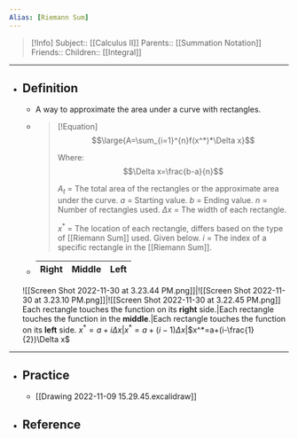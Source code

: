 ```yaml
---
Alias: [Riemann Sum]
---
```

> [!Info]
> Subject:: [[Calculus II]]
> Parents:: [[Summation Notation]]
> Friends:: 
> Children:: [[Integral]]
---
- ## Definition
	- A way to approximate the area under a curve with rectangles.
	- > [!Equation]
	  > $$\large{A=\sum_{i=1}^{n}f(x^*)*\Delta x}$$
	  > 
	  > Where: $$\Delta x=\frac{b-a}{n}$$
	  > 
	  > $A_t$ = The total area of the rectangles or the approximate area under the curve.
	  > $a$ = Starting value.
	  > $b$ = Ending value.
	  > $n$ = Number of rectangles used.
	  > $\Delta x$ = The width of each rectangle.
	  > 
	  > $x^*$ = The location of each rectangle, differs based on the type of [[Riemann Sum]] used. Given below.
	  > $i$ = The index of a specific rectangle in the [[Riemann Sum]].
	- **Right**|**Middle**|**Left**
	  ---|---|---
	![[Screen Shot 2022-11-30 at 3.23.44 PM.png]]|![[Screen Shot 2022-11-30 at 3.23.10 PM.png]]|![[Screen Shot 2022-11-30 at 3.22.45 PM.png]]
	Each rectangle touches the function on its **right** side.|Each rectangle touches the function in the **middle**.|Each rectangle touches the function on its **left** side.
	$x^*=a+i\Delta x$|$x^*=a+(i-1)\Delta x$|$x^*=a+(i-\frac{1}{2})\Delta x$
---
- ## Practice
	- [[Drawing 2022-11-09 15.29.45.excalidraw]]
- ## Reference